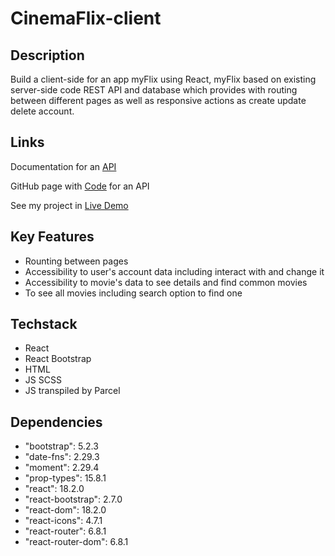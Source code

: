 # CinemaFlix-client

## Description 

Build a client-side for an app myFlix using React, myFlix based on existing server-side code REST API and database which provides with routing between different pages as well as responsive actions as create update delete account. 

## Links

Documentation for an [API](https://myflix-app.herokuapp.com/documentation.html)

GitHub page with [Code](https://github.com/nick-vns/movie_api) for an API

See my project in [Live Demo](cinemaflix-movies.netlify.app)  

## Key Features 
+ Rounting between pages
+ Accessibility to user's account data including interact with and change it
+ Accessibility to movie's data to see details and find common movies
+ To see all movies including search option to find one


## Techstack
+ React
+ React Bootstrap
+ HTML
+ JS SCSS
+ JS transpiled by Parcel


## Dependencies 
+ "bootstrap": 5.2.3
+ "date-fns": 2.29.3
+ "moment": 2.29.4
+ "prop-types": 15.8.1
+ "react": 18.2.0
+ "react-bootstrap": 2.7.0
+ "react-dom": 18.2.0
+ "react-icons": 4.7.1
+ "react-router": 6.8.1
+ "react-router-dom": 6.8.1
